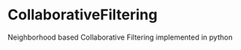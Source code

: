 CollaborativeFiltering
======================

Neighborhood based Collaborative Filtering implemented in python
